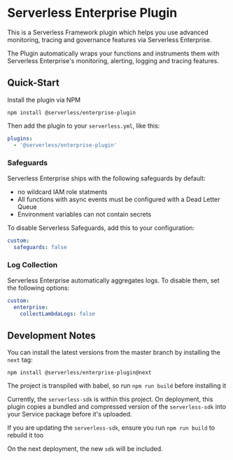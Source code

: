 # Serverless Enterprise Plugin

This is a Serverless Framework plugin which helps you use advanced monitoring, tracing and governance features via Serverless Enterprise.

The Plugin automatically wraps your functions and instruments them with Serverless Enterprise's monitoring, alerting, logging and tracing features.

## Quick-Start
Install the plugin via NPM
```
npm install @serverless/enterprise-plugin
```

Then add the plugin to your `serverless.yml`, like this:
```yaml
plugins:
  - '@serverless/enterprise-plugin'
```

### Safeguards
Serverless Enterprise ships with the following safeguards by default:
* no wildcard IAM role statments
* All functions with async events must be configured with a Dead Letter Queue
* Environment variables can not contain secrets

To disable Serverless Safeguards, add this to your configuration:
```yaml
custom:
  safeguards: false
```

### Log Collection

Serverless Enterprise automatically aggregates logs. To disable them, set the following options:

```yaml
custom:
  enterprise:
    collectLambdaLogs: false
```

## Development Notes

You can install the latest versions from the master branch by installing the `next` tag:
```
npm install @serverless/enterprise-plugin@next
```

The project is transpiled with babel, so run `npm run build` before installing it

Currently, the `serverless-sdk` is within this project.  On deployment, this plugin copies a
bundled and compressed version of the `serverless-sdk` into your Service package before it's
uploaded.  

If you are updating the `serverless-sdk`, ensure you run `npm run build` to rebuild it too

On the next deployment, the new `sdk` will be included.
